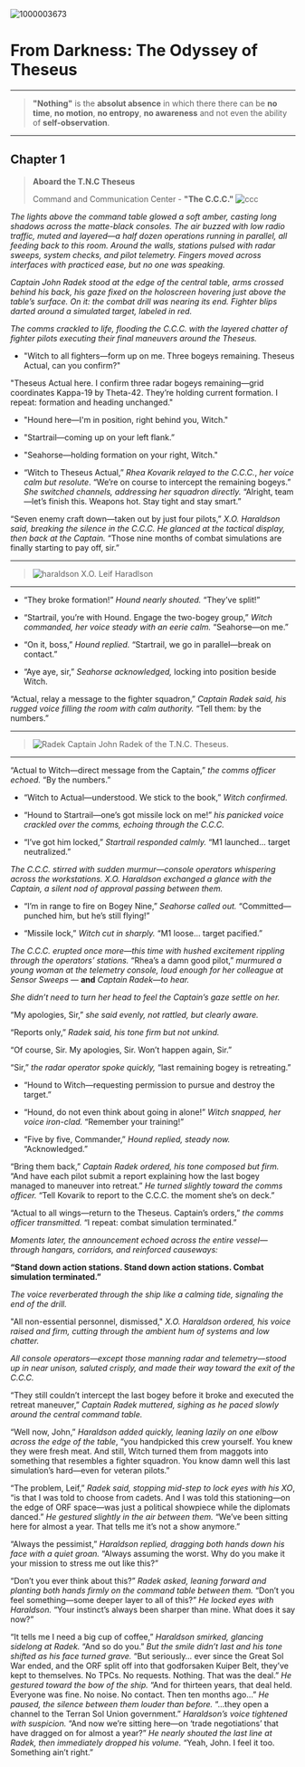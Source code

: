 ![1000003673](https://github.com/user-attachments/assets/988d2ad1-efb1-4b98-81c5-4b910b5735e5)


# From Darkness: The Odyssey of Theseus
---
> **"Nothing"** is the **absolut absence** in which there there can be **no time**, **no motion**, **no entropy**, **no awareness** and not even the ability of **self-observation**.
---

## Chapter 1

> **Aboard the T.N.C Theseus**
>
> Command and Communication Center - **"The C.C.C."**
![ccc](Artwork/ccc.png)

*The lights above the command table glowed a soft amber, casting long shadows across the matte-black consoles. The air buzzed with low radio traffic, muted and layered—a half dozen operations running in parallel, all feeding back to this room. Around the walls, stations pulsed with radar sweeps, system checks, and pilot telemetry. Fingers moved across interfaces with practiced ease, but no one was speaking.*

*Captain John Radek stood at the edge of the central table, arms crossed behind his back, his gaze fixed on the holoscreen hovering just above the table’s surface. On it: the combat drill was nearing its end. Fighter blips darted around a simulated target, labeled in red.*

*The comms crackled to life, flooding the C.C.C. with the layered chatter of fighter pilots executing their final maneuvers around the Theseus.*

- "Witch to all fighters—form up on me. Three bogeys remaining. Theseus Actual, can you confirm?"

"Theseus Actual here. I confirm three radar bogeys remaining—grid coordinates Kappa-19 by Theta-42. They’re holding current formation. I repeat: formation and heading unchanged."

- "Hound here—I'm in position, right behind you, Witch."

- "Startrail—coming up on your left flank.”

- "Seahorse—holding formation on your right, Witch."

- “Witch to Theseus Actual,” *Rhea Kovarik relayed to the C.C.C.*, *her voice calm but resolute*. “We’re on course to intercept the remaining bogeys.”
*She switched channels, addressing her squadron directly.*
“Alright, team—let’s finish this. Weapons hot. Stay tight and stay smart.”

“Seven enemy craft down—taken out by just four pilots,” *X.O. Haraldson said, breaking the silence in the C.C.C.* *He glanced at the tactical display, then back at the Captain.* “Those nine months of combat simulations are finally starting to pay off, sir.”

---
> ![haraldson](Artwork/Leif_Haraldson.png)
> X.O. Leif Haradlson
---
- “They broke formation!” *Hound nearly shouted.* “They’ve split!”

- “Startrail, you’re with Hound. Engage the two-bogey group,” *Witch commanded, her voice steady with an eerie calm.* “Seahorse—on me.”

- “On it, boss,” *Hound replied.* “Startrail, we go in parallel—break on contact.”

- “Aye aye, sir,” *Seahorse acknowledged,* locking into position beside Witch.

“Actual, relay a message to the fighter squadron,” *Captain Radek said, his rugged voice filling the room with calm authority.* “Tell them: by the numbers.”

---
> ![Radek](Artwork/John_Radek.png)
> Captain John Radek of the T.N.C. Theseus.
---
“Actual to Witch—direct message from the Captain,” *the comms officer echoed.* “By the numbers.”

- “Witch to Actual—understood. We stick to the book,” *Witch confirmed.*

- “Hound to Startrail—one’s got missile lock on me!” *his panicked voice crackled over the comms, echoing through the C.C.C.*

- “I’ve got him locked,” *Startrail responded calmly.* “M1 launched... target neutralized.”

*The C.C.C. stirred with sudden murmur—console operators whispering across  the workstations. X.O. Haraldson exchanged a glance with the Captain, a silent nod of approval passing between them.*

- “I’m in range to fire on Bogey Nine,” *Seahorse called out.* “Committed—punched him, but he’s still flying!”

- “Missile lock,” *Witch cut in sharply.* “M1 loose... target pacified.”

*The C.C.C. erupted once more—this time with hushed excitement rippling through the operators’ stations.*
“Rhea’s a damn good pilot,” *murmured a young woman at the telemetry console, loud enough for her colleague at Sensor Sweeps* — **and** *Captain Radek—to hear.*

*She didn’t need to turn her head to feel the Captain’s gaze settle on her.*

“My apologies, Sir,” *she said evenly, not rattled, but clearly aware.*

“Reports only,” *Radek said, his tone firm but not unkind.*

“Of course, Sir. My apologies, Sir. Won’t happen again, Sir.”

“Sir,” *the radar operator spoke quickly,* “last remaining bogey is retreating.”

- “Hound to Witch—requesting permission to pursue and destroy the target.”

- “Hound, do not even think about going in alone!” *Witch snapped, her voice iron-clad.* “Remember your training!”

- “Five by five, Commander,” *Hound replied, steady now.* “Acknowledged.”

“Bring them back,” *Captain Radek ordered, his tone composed but firm.* “And have each pilot submit a report explaining how the last bogey managed to maneuver into retreat.”
*He turned slightly toward the comms officer.*
“Tell Kovarik to report to the C.C.C. the moment she’s on deck.”

“Actual to all wings—return to the Theseus. Captain’s orders,” *the comms officer transmitted.* “I repeat: combat simulation terminated.”

*Moments later, the announcement echoed across the entire vessel—through hangars, corridors, and reinforced causeways:*

**“Stand down action stations. Stand down action stations. Combat simulation terminated.”**

*The voice reverberated through the ship like a calming tide, signaling the end of the drill.*

"All non-essential personnel, dismissed," *X.O. Haraldson ordered, his voice raised and firm, cutting through the ambient hum of systems and low chatter.*

*All console operators—except those manning radar and telemetry—stood up in near unison, saluted crisply, and made their way toward the exit of the C.C.C.*

“They still couldn’t intercept the last bogey before it broke and executed the retreat maneuver,” *Captain Radek muttered, sighing as he paced slowly around the central command table.*

“Well now, John,” *Haraldson added quickly, leaning lazily on one elbow across the edge of the table*, “you handpicked this crew yourself. You knew they were fresh meat. And still, Witch turned them from maggots into something that resembles a fighter squadron. You know damn well this last simulation’s hard—even for veteran pilots.”

“The problem, Leif,” *Radek said, stopping mid-step to lock eyes with his XO*, “is that I was told to choose from cadets. And I was told this stationing—on the edge of ORF space—was just a political showpiece while the diplomats danced.”
*He gestured slightly in the air between them.*
“We’ve been sitting here for almost a year. That tells me it’s not a show anymore.”

“Always the pessimist,” *Haraldson replied, dragging both hands down his face with a quiet groan.* “Always assuming the worst. Why do you make it your mission to stress me out like this?”

“Don’t you ever think about this?” *Radek asked, leaning forward and planting both hands firmly on the command table between them.* “Don’t you feel something—some deeper layer to all of this?”
*He locked eyes with Haraldson.*
“Your instinct’s always been sharper than mine. What does it say now?”

“It tells me I need a big cup of coffee,” *Haraldson smirked, glancing sidelong at Radek.* “And so do you.”
*But the smile didn’t last and his tone shifted as his face turned grave.*
“But seriously… ever since the Great Sol War ended, and the ORF split off into that godforsaken Kuiper Belt, they’ve kept to themselves. No TPCs. No requests. Nothing. That was the deal.”
*He gestured toward the bow of the ship.*
“And for thirteen years, that deal held. Everyone was fine. No noise. No contact. Then ten months ago…”
*He paused, the silence between them louder than before.*
“…they open a channel to the Terran Sol Union government.”
*Haraldson’s voice tightened with suspicion.*
“And now we’re sitting here—on ‘trade negotiations’ that have dragged on for almost a year?”
*He nearly shouted the last line at Radek, then immediately dropped his volume.*
“Yeah, John. I feel it too. Something ain’t right.”
